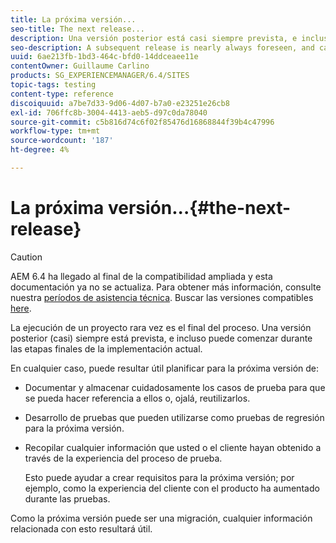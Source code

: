```yaml
---
title: La próxima versión...
seo-title: The next release...
description: Una versión posterior está casi siempre prevista, e incluso puede comenzar durante las etapas finales de la implementación actual
seo-description: A subsequent release is nearly always foreseen, and can even start during the final stages of the current implementation
uuid: 6ae213fb-1bd3-464c-bfd0-14ddceaee11e
contentOwner: Guillaume Carlino
products: SG_EXPERIENCEMANAGER/6.4/SITES
topic-tags: testing
content-type: reference
discoiquuid: a7be7d33-9d06-4d07-b7a0-e23251e26cb8
exl-id: 706ffc8b-3004-4413-aeb5-d97c0da78040
source-git-commit: c5b816d74c6f02f85476d16868844f39b4c47996
workflow-type: tm+mt
source-wordcount: '187'
ht-degree: 4%

---
```


# La próxima versión...{#the-next-release}

>[!CAUTION]
>
>AEM 6.4 ha llegado al final de la compatibilidad ampliada y esta documentación ya no se actualiza. Para obtener más información, consulte nuestra [períodos de asistencia técnica](https://helpx.adobe.com/es/support/programs/eol-matrix.html). Buscar las versiones compatibles [here](https://experienceleague.adobe.com/docs/).

La ejecución de un proyecto rara vez es el final del proceso. Una versión posterior (casi) siempre está prevista, e incluso puede comenzar durante las etapas finales de la implementación actual.

En cualquier caso, puede resultar útil planificar para la próxima versión de:

* Documentar y almacenar cuidadosamente los casos de prueba para que se pueda hacer referencia a ellos o, ojalá, reutilizarlos.
* Desarrollo de pruebas que pueden utilizarse como pruebas de regresión para la próxima versión.
* Recopilar cualquier información que usted o el cliente hayan obtenido a través de la experiencia del proceso de prueba.

   Esto puede ayudar a crear requisitos para la próxima versión; por ejemplo, como la experiencia del cliente con el producto ha aumentado durante las pruebas.

Como la próxima versión puede ser una migración, cualquier información relacionada con esto resultará útil.
